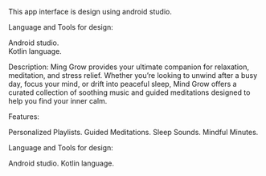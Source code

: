 This app interface is design using android studio.

Language and Tools for design:

Android studio.<br/>
Kotlin language. 


Description:
Ming Grow provides your ultimate companion for relaxation, meditation, and stress relief. Whether 
you’re looking to unwind after a busy day, focus your mind, or drift into peaceful sleep, Mind Grow
offers a curated collection of soothing music and guided meditations designed to help you find your 
inner calm.

Features:

Personalized Playlists.
Guided Meditations.
Sleep Sounds.
Mindful Minutes.

Language and Tools for design:

Android studio.
Kotlin language. 

